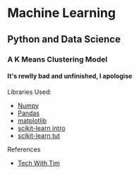# Machine Learning

## Python and Data Science

### A K Means Clustering Model

#### It's rewlly bad and unfinished, I apologise

Libraries Used:

- [Numpy](https://www.youtube.com/watch?v=lLRBYKwP8GQ&t=1073s)
- [Pandas](https://www.youtube.com/watch?v=zN2Hua6oII0&t=8s)
- [matplotlib](https://www.youtube.com/watch?v=nzKy9GY12yo)
- [scikit-learn intro](https://www.youtube.com/watch?v=rvVkVsG49uU)
- [scikit-learn tut](https://www.youtube.com/watch?v=M9Itm95JzL0)


References
- [Tech With Tim](https://www.techwithtim.net/tutorials/machine-learning-python)
